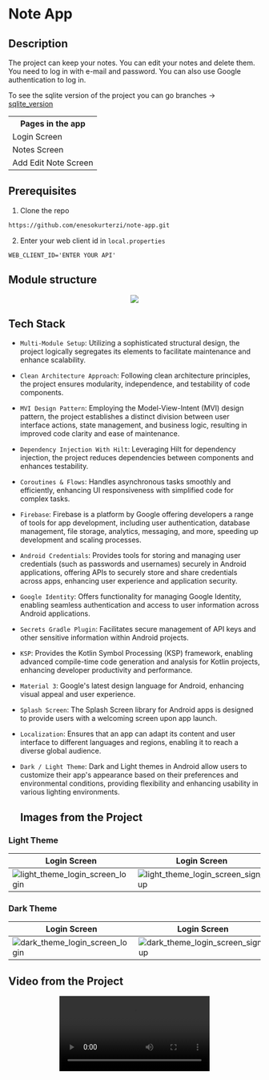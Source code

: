 # Note App

Description
-------------

<p> The project can keep your notes. You can edit your notes and delete them. You need to log in with e-mail and password. You can also use Google authentication to log in. <p>
To see the sqlite version of the project you can go branches ->  <a href="https://github.com/enesokurterzi/note-app/tree/sqlite_version" target="_blank">sqlite_version</a>

<table align="center">
  <tr>
    <th>Pages in the app</th>
  </tr>
  <tr>
    <td>Login Screen</td>
  </tr>
  <tr>
    <td>Notes Screen</td>
  </tr>
  <tr>
    <td>Add Edit Note Screen</td>
  </tr>
</table>

## Prerequisites

1. Clone the repo

```sh
https://github.com/enesokurterzi/note-app.git
```

2. Enter your web client id in `local.properties`

```JS
WEB_CLIENT_ID='ENTER YOUR API'
```

## Module structure

<div align="center">
	<img src="https://github.com/enesokurterzi/note-app/assets/113862251/cbd56dd2-76aa-4098-a63e-aa7361b3fbce">
</div>

## Tech Stack

- `Multi-Module Setup`: Utilizing a sophisticated structural design, the project logically segregates its elements to facilitate maintenance and enhance scalability.
- `Clean Architecture Approach`: Following clean architecture principles, the project ensures modularity, independence, and testability of code components.
- `MVI Design Pattern`: Employing the Model-View-Intent (MVI) design pattern, the project establishes a distinct division between user interface actions, state management, and business logic, resulting in improved code clarity and ease of maintenance.
- `Dependency Injection With Hilt`: Leveraging Hilt for dependency injection, the project reduces dependencies between components and enhances testability.
- `Coroutines & Flows`: Handles asynchronous tasks smoothly and efficiently, enhancing UI responsiveness with simplified code for complex tasks.
- `Firebase`: Firebase is a platform by Google offering developers a range of tools for app development, including user authentication, database management, file storage, analytics, messaging, and more, speeding up development and scaling processes.
- `Android Credentials`: Provides tools for storing and managing user credentials (such as passwords and usernames) securely in Android applications, offering APIs to securely store and share credentials across apps, enhancing user experience and application security.
- `Google Identity`: Offers functionality for managing Google Identity, enabling seamless authentication and access to user information across Android applications.
- `Secrets Gradle Plugin`: Facilitates secure management of API keys and other sensitive information within Android projects.
- `KSP`: Provides the Kotlin Symbol Processing (KSP) framework, enabling advanced compile-time code generation and analysis for Kotlin projects, enhancing developer productivity and performance.
- `Material 3`: Google's latest design language for Android, enhancing visual appeal and user experience.
- `Splash Screen`: The Splash Screen library for Android apps is designed to provide users with a welcoming screen upon app launch.
- `Localization`: Ensures that an app can adapt its content and user interface to different languages and regions, enabling it to reach a diverse global audience.
- `Dark / Light Theme`: Dark and Light themes in Android allow users to customize their app's appearance based on their preferences and environmental conditions, providing flexibility and enhancing usability in various lighting environments.


  ## Images from the Project

### Light Theme

| Login Screen | Login Screen | Notes Screen | Add Edit Note Screen |
| ----------- | ---------------- | ---------------- | ---------------- |
| ![light_theme_login_screen_login](https://github.com/enesokurterzi/note-app/assets/113862251/91690879-e8d0-4a6b-b191-9922cac425ca) | ![light_theme_login_screen_sign_up](https://github.com/enesokurterzi/note-app/assets/113862251/330bed65-29c5-4709-abd9-d7458fe94d1c) | ![light_theme_notes_screen](https://github.com/enesokurterzi/note-app/assets/113862251/49b64359-9cdf-4396-98ec-ab752ed6cb4c) | ![light_theme_add_edit_note_screen](https://github.com/enesokurterzi/note-app/assets/113862251/74adbf20-438b-4824-8565-87ce70184323)

### Dark Theme

| Login Screen | Login Screen | Notes Screen | Add Edit Note Screen |
| ----------- | ---------------- | ---------------- | ---------------- |
| ![dark_theme_login_screen_login](https://github.com/enesokurterzi/note-app/assets/113862251/aa63d3d6-da71-4a37-9d1c-9fab65ef5275) | ![dark_theme_login_screen_sign_up](https://github.com/enesokurterzi/note-app/assets/113862251/b13d5a46-eaa8-467e-bb12-77d955b2d70e) | ![dark_theme_notes_screen](https://github.com/enesokurterzi/note-app/assets/113862251/6f0157a8-1150-4f71-af86-bccda171aac9) | ![dark_theme_add_edit_note_screen](https://github.com/enesokurterzi/note-app/assets/113862251/d1079741-1c06-4521-9eda-51d69944a2f9)

## Video from the Project

<div align="center">
	<video src="https://github.com/enesokurterzi/note-app/assets/113862251/0e7b7b74-9af0-4815-92ac-f4f57e7db4f2">
</div>
